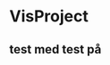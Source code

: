 # VisProject

## test med test på

[comment]: <> (- [Line]&#40;https://divixity.github.io/Python/HTML/CrimeOverTime_Line.html&#41;)
